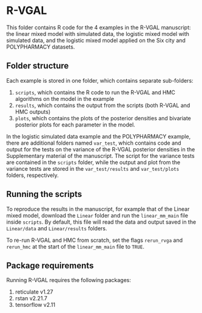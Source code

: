 # R-VGAL

This folder contains R code for the 4 examples in the R-VGAL manuscript: the linear mixed model with simulated data, the logistic mixed model with simulated data, and the logistic mixed model applied on the Six city and POLYPHARMACY datasets.

## Folder structure
Each example is stored in one folder, which contains separate sub-folders:
1. `scripts`, which contains the R code to run the R-VGAL and HMC algorithms on the model in the example
2. `results`, which contains the output from the scripts (both R-VGAL and HMC outputs)
3. `plots`, which contains the plots of the posterior densities and bivariate posterior plots for each parameter in the model.

In the logistic simulated data example and the POLYPHARMACY example, there are additional folders named `var_test`, which contains code and output for the tests on the variance of the R-VGAL posterior densities in the Supplementary material of the manuscript. The script for the variance tests are contained in the `scripts` folder, while the output and plot from the variance tests are stored in the `var_test/results` and `var_test/plots` folders, respectively.

## Running the scripts
To reproduce the results in the manuscript, for example that of the Linear mixed model, download the `Linear` folder and run the `linear_mm_main` file inside `scripts`. By default, this file will read the data and output saved in the `Linear/data` and `Linear/results` folders.

To re-run R-VGAL and HMC from scratch, set the flags `rerun_rvga` and `rerun_hmc` at the start of the `linear_mm_main` file to `TRUE`.

## Package requirements
Running R-VGAL requires the following packages:
1. reticulate v1.27
2. rstan v2.21.7
3. tensorflow v2.11
